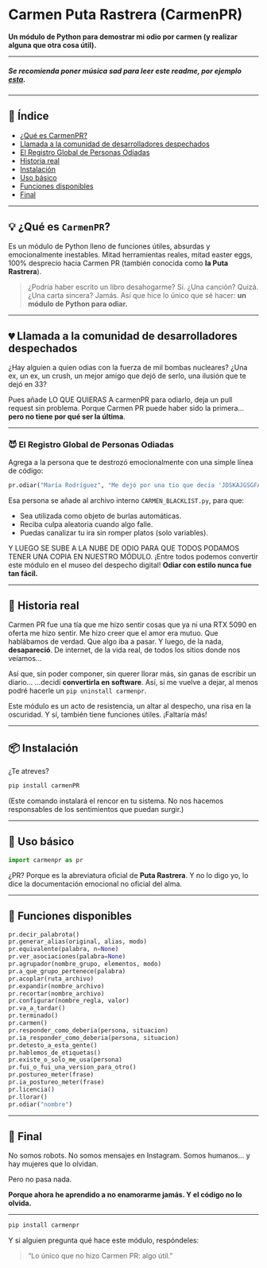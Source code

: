 # Carmen Puta Rastrera (CarmenPR)

**Un módulo de Python para demostrar mi odio por carmen (y realizar alguna que otra cosa útil).**

---

##### Se recomienda poner música sad para leer este readme, por ejemplo [esta](https://www.youtube.com/watch?v=Cr-70cL_6xE).

---

## 📑 Índice

- [¿Qué es CarmenPR?](#qué-es-carmenpr)
- [Llamada a la comunidad de desarrolladores despechados](#llamada-a-la-comunidad-de-despechados)
- [El Registro Global de Personas Odiadas](#el-registro-global-de-personas-odiadas)
- [Historia real](#historia-real)
- [Instalación](#instalación)
- [Uso básico](#uso-básico)
- [Funciones disponibles](#funciones-disponibles)
- [Final](#final)

---

## 💡 ¿Qué es `CarmenPR`?

Es un módulo de Python lleno de funciones útiles, absurdas y emocionalmente inestables.
Mitad herramientas reales, mitad easter eggs, 100% desprecio hacia Carmen PR (también conocida como **la Puta Rastrera**).

> ¿Podría haber escrito un libro desahogarme? Sí.
> ¿Una canción? Quizá.
> ¿Una carta sincera? Jamás.
> Así que hice lo único que sé hacer: **un módulo de Python para odiar.**

---

## 💔 Llamada a la comunidad de desarrolladores despechados

¿Hay alguien a quien odias con la fuerza de mil bombas nucleares?
¿Una ex, un ex, un crush, un mejor amigo que dejó de serlo, una ilusión que te dejó en 33?

Pues añade LO QUE QUIERAS A carmenPR para odiarlo, deja un pull request sin problema.
Porque Carmen PR puede haber sido la primera... **pero no tiene por qué ser la última**.

---

### 😈 El Registro Global de Personas Odiadas

Agrega a la persona que te destrozó emocionalmente con una simple línea de código:

```python
pr.odiar("María Rodríguez", "Me dejó por una tio que decía 'JDSKAJGSGFASEGSFGSD' en vez de reírse")
```

Esa persona se añade al archivo interno `CARMEN_BLACKLIST.py`, para que:

* Sea utilizada como objeto de burlas automáticas.
* Reciba culpa aleatoria cuando algo falle.
* Puedas canalizar tu ira sin romper platos (solo variables).

Y LUEGO SE SUBE A LA NUBE DE ODIO PARA QUE TODOS PODAMOS TENER UNA COPIA EN NUESTRO MÓDULO.
¡Entre todos podemos convertir este módulo en el museo del despecho digital!
**Odiar con estilo nunca fue tan fácil.**

---

## 📖 Historia real

Carmen PR fue una tía que me hizo sentir cosas que ya ni una RTX 5090 en oferta me hizo sentir.
Me hizo creer que el amor era mutuo. Que hablábamos de verdad. Que algo iba a pasar.
Y luego, de la nada, **desapareció**.
De internet, de la vida real, de todos los sitios donde nos veíamos...

Así que, sin poder componer, sin querer llorar más, sin ganas de escribir un diario...
...decidí **convertirla en software**.
Así, si me vuelve a dejar, al menos podré hacerle un `pip uninstall carmenpr`.

Este módulo es un acto de resistencia, un altar al despecho, una risa en la oscuridad.
Y sí, también tiene funciones útiles. ¡Faltaría más!

---

## 📦 Instalación

¿Te atreves?

```bash
pip install carmenPR
```

(Este comando instalará el rencor en tu sistema. No nos hacemos responsables de los sentimientos que puedan surgir.)

---

## 🔧 Uso básico

```python
import carmenpr as pr
```

¿PR? Porque es la abreviatura oficial de **Puta Rastrera**.
Y no lo digo yo, lo dice la documentación emocional no oficial del alma.

---

## 🧠 Funciones disponibles

```python
pr.decir_palabrota()
pr.generar_alias(original, alias, modo)
pr.equivalente(palabra, n=None)
pr.ver_asociaciones(palabra=None)
pr.agrupador(nombre_grupo, elementos, modo)
pr.a_que_grupo_pertenece(palabra)
pr.acoplar(ruta_archivo)
pr.expandir(nombre_archivo)
pr.recortar(nombre_archivo)
pr.configurar(nombre_regla, valor)
pr.va_a_tardar()
pr.terminado()
pr.carmen()
pr.responder_como_deberia(persona, situacion)
pr.ia_responder_como_deberia(persona, situacion)
pr.detesto_a_esta_gente()
pr.hablemos_de_etiquetas()
pr.existe_o_solo_me_usa(persona)
pr.fui_o_fui_una_version_para_otro()
pr.postureo_meter(frase)
pr.ia_postureo_meter(frase)
pr.licencia()
pr.llorar()
pr.odiar("nombre")
```

---

## 🧨 Final

No somos robots.
No somos mensajes en Instagram.
Somos humanos... y hay mujeres que lo olvidan.

Pero no pasa nada.

**Porque ahora he aprendido a no enamorarme jamás. Y el código no lo olvida.**

---

```bash
pip install carmenpr
```

Y si alguien pregunta qué hace este módulo, respóndeles:

> “Lo único que no hizo Carmen PR: algo útil.”
